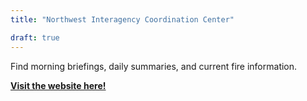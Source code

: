 ```yaml
---
title: "Northwest Interagency Coordination Center"

draft: true
---
```


Find morning briefings, daily summaries, and current fire information.

[**Visit the website here!**](https://gacc.nifc.gov/nwcc/predict/intelligence.aspx)






